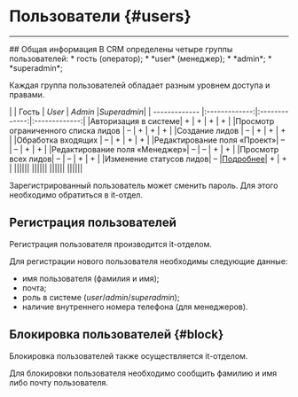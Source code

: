 # Пользователи {#users}
<hr>
## Общая информация
В CRM определены четыре группы пользователей:
* гость (оператор);
* *user* (менеджер);
* *admin*;
* *superadmin*;

Каждая группа пользователей обладает разным уровнем доступа и правами. 

|   | Гость | *User* | *Admin* |*Superadmin*|
| ------------- |:-------------:|:-------------:|:-------------:|
|Авторизация в системе| + | + | + | + |
|Просмотр ограниченного списка лидов  | – | + | + | + |
|Создание лидов  | – | + | + | + | 
|Обработка входящих | – | + | + | + |
|Редактирование поля «Проект»| – | – | + | + |
|Редактирование поля «Менеджер»| – | – | + | + |
|Просмотр всех лидов| – | – | + | + |
|Изменение статусов лидов| – |[Подробнее](leads/leadInfo.html#statuses)| + | + |
||||||
||||||
||||||
||||||


Зарегистрированный пользователь может сменить пароль. Для этого необходимо обратиться в it-отдел.

## Регистрация пользователей
Регистрация пользователя производится it-отделом.

Для регистрации нового пользователя необходимы следующие данные:
* имя пользователя (фамилия и имя);
* почта;
* роль в системе (*user*/*admin*/*superadmin*);
* наличие внутреннего номера телефона (для менеджеров).

## Блокировка пользователей {#block}

Блокировка пользователей также осуществляется it-отделом.

Для блокировки пользователя необходимо сообщить фамилию и имя либо почту пользователя.
